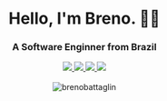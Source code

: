 <h1 align="center">
  Hello, I'm Breno. 👋🏻
</h1>

<h3 align="center">A Software Enginner from Brazil</h3>
<div align="center">
  <a href="https://www.hackerrank.com/brenobattaglin">
    <img
      src="https://img.shields.io/badge/hackerrank-2E3440?style=for-the-badge&logo=hackerrank&logoColor=5E81AC"
    />
  </a>
  <a href="https://www.instagram.com/brenobattaglin">
    <img
      src="https://img.shields.io/badge/instagram-2E3440?style=for-the-badge&logo=instagram&logoColor=5E81AC"
    />
  </a>
  <a href="https://www.linkedin.com/in/brenobattaglin">
    <img
      src="https://img.shields.io/badge/linkedin-2E3440?style=for-the-badge&logo=linkedin&logoColor=5E81AC"
    />
  </a>
  <a href="https://open.spotify.com/user/brenobattaglin">
    <img
      src="https://img.shields.io/badge/spotify-2E3440?style=for-the-badge&logo=spotify&logoColor=5E81AC"
    />
  </a>
  <br />
  <br />
  <img
    src="https://github-readme-streak-stats.herokuapp.com?user=brenobattaglin&theme=nord&hide_border=true&date_format=M%20j%5B%2C%20Y%5D"
    alt="brenobattaglin"
  />

</div>
